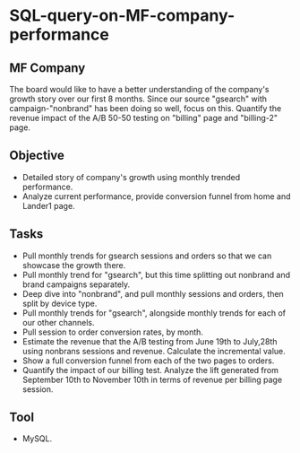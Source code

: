 # SQL-query-on-MF-company-performance

## MF Company
The board would like to have a better understanding of the company's growth story over our first 8 months. Since our source "gsearch" with campaign-"nonbrand" has been doing so well, focus on this. Quantify the revenue impact of the A/B 50-50 testing on "billing" page and "billing-2" page. 

## Objective
* Detailed story of company's growth using monthly trended performance.
* Analyze current performance, provide conversion funnel from home and Lander1 page.

## Tasks
* Pull monthly trends for gsearch sessions and orders so that we can showcase the growth there.
* Pull monthly trend for "gsearch", but this time splitting out nonbrand and brand campaigns separately.
* Deep dive into "nonbrand", and pull monthly sessions and orders, then split by device type.
* Pull monthly trends for "gsearch", alongside monthly trends for each of our other channels.
* Pull session to order conversion rates, by month.
* Estimate the revenue that the A/B testing  from June 19th to July,28th using nonbrans sessions and revenue. Calculate the incremental value.
* Show a full conversion funnel from each of the two pages to orders.
* Quantify the impact of our billing test. Analyze the lift generated from September 10th to November 10th in terms of revenue per billing page session.

## Tool
* MySQL.
